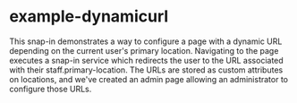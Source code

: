 example-dynamicurl
================

This snap-in demonstrates a way to configure a page with a dynamic URL depending on the current user's primary location. Navigating to the page executes a snap-in service which redirects the user to the URL associated with their staff.primary-location. The URLs are stored as custom attributes on locations, and we've created an admin page allowing an administrator to configure those URLs.